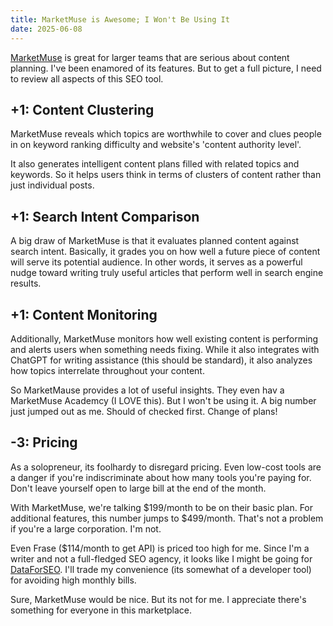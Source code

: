 ```yaml
---
title: MarketMuse is Awesome; I Won't Be Using It
date: 2025-06-08
---
```

<a href="https://marketmuse.com">MarketMuse</a> is great for larger teams that are serious about content planning. I've been enamored of its features. But to get a full picture, I need to review all aspects of this SEO tool.

<!--truncate-->

## +1: Content Clustering

MarketMuse reveals which topics are worthwhile to cover and clues people in on keyword ranking difficulty and website's 'content authority level'.

It also generates intelligent content plans filled with related topics and keywords. So it helps users think in terms of clusters of content rather than just individual posts.

## +1: Search Intent Comparison

A big draw of MarketMuse is that it evaluates planned content against search intent. Basically, it grades you on how well a future piece of content will serve its potential audience. In other words, it serves as a powerful nudge toward writing truly useful articles that perform well in search engine results.

## +1: Content Monitoring

Additionally, MarketMuse monitors how well existing content is performing and alerts users when something needs fixing. While it also integrates with ChatGPT for writing assistance (this should be standard), it also analyzes how topics interrelate throughout your content.

So MarketMause provides a lot of useful insights. They even hav a MarketMuse Academcy (I LOVE this). But I won't be using it. A big number just jumped out as me. Should of checked first. Change of plans!

## -3: Pricing

As a solopreneur, its foolhardy to disregard pricing. Even low-cost tools are a danger if you're indiscriminate about how many tools you're paying for. Don't leave yourself open to large bill at the end of the month.

With MarketMuse, we're talking $199/month to be on their basic plan. For additional features, this number jumps to $499/month. That's not a problem if you're a large corporation. I'm not.

Even Frase ($114/month to get API) is priced too high for me. Since I'm a writer and not a full-fledged SEO agency, it looks like I might be going for <a href="https://dataforseo.com/">DataForSEO</a>. I'll trade my convenience (its somewhat of a developer tool) for avoiding high monthly bills.

Sure, MarketMuse would be nice. But its not for me. I appreciate there's something for everyone in this marketplace.